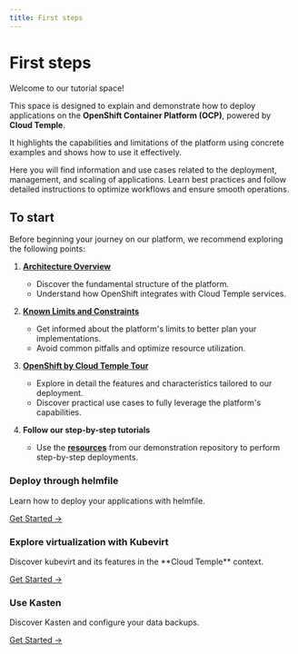 ```yaml
---
title: First steps
---
```


# First steps

Welcome to our tutorial space!

This space is designed to explain and demonstrate how to deploy applications on the **OpenShift Container Platform (OCP)**, powered by **Cloud Temple**.

It highlights the capabilities and limitations of the platform using concrete examples and shows how to use it effectively.

Here you will find information and use cases related to the deployment, management, and scaling of applications. Learn best practices and follow detailed instructions to optimize workflows and ensure smooth operations.

## To start

Before beginning your journey on our platform, we recommend exploring the following points:

1. [**Architecture Overview**](../concepts.md#architecture-générale-de-la-plateforme)
   - Discover the fundamental structure of the platform.
   - Understand how OpenShift integrates with Cloud Temple services.

2. [**Known Limits and Constraints**](../concepts.md#limites-actuelles-de-loffre-redhat-openshift-en-environnement-secnumcloud)
   - Get informed about the platform's limits to better plan your implementations.
   - Avoid common pitfalls and optimize resource utilization.

3. [**OpenShift by Cloud Temple Tour**](../quickstart.md)
   - Explore in detail the features and characteristics tailored to our deployment.
   - Discover practical use cases to fully leverage the platform's capabilities.

4. **Follow our step-by-step tutorials**
   - Use the [**resources**](https://github.com/Cloud-Temple/product-openshift-how-to/tree/main) from our demonstration repository to perform step-by-step deployments.

<div class="card-grid">
  <div class="card">
    <h3>Deploy through helmfile</h3>
    <p>Learn how to deploy your applications with helmfile.</p>
    <a href="tutorials/deploy-through-helmfile" class="card-link">Get Started &rarr;</a>
  </div>
  <div class="card">
    <h3>Explore virtualization with Kubevirt</h3>
    <p>Discover kubevirt and its features in the **Cloud Temple** context.</p>
    <a href="tutorials/deploy-vm-with-kubevirt" class="card-link">Get Started &rarr;</a>
  </div>
  <div class="card">
    <h3>Use Kasten</h3>
    <p>Discover Kasten and configure your data backups.</p>
    <a href="tutorials/using-kasten" class="card-link">Get Started &rarr;</a>
  </div>
</div>